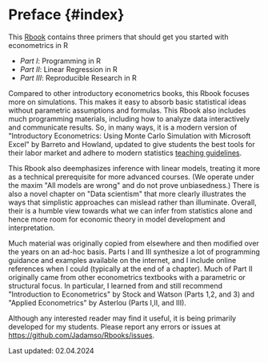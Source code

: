 # Preface {#index}



<!--- Add Title Image
<img src="Figures_Manual/Logo.png" class="cover" height="50%"/>  

--->


This [Rbook](https://jadamso.github.io/Rbooks/) contains three primers that should get you started with econometrics in R

 * *Part   I*: Programming in R
 * *Part  II*: Linear Regression in R
 * *Part III*: Reproducible Research in R

Compared to other introductory econometrics books, this Rbook focuses more on simulations. This makes it easy to absorb basic statistical ideas without parametric assumptions and formulas. This Rbook also includes much programming materials, including how to analyze data interactively and communicate results. So, in many ways, it is a modern version of "Introductory Econometrics: Using Monte Carlo Simulation with Microsoft Excel" by Barreto and Howland, updated to give students the best tools for their labor market and adhere to modern statistics [teaching guidelines](https://www.amstat.org/education/curriculum-guidelines-for-undergraduate-programs-in-statistical-science-).

This Rbook also deemphasizes inference with linear models, treating it more as a technical prerequisite for more advanced courses. (We operate under the maxim "All models are wrong" and do not prove unbiasedness.) There is also a novel chapter on "Data scientism" that more clearly illustrates the ways that simplistic approaches can mislead rather than illuminate. Overall, their is a humble view towards what we can infer from statistics alone and hence more room for economic theory in model development and interpretation.

Much material was originally copied from elsewhere and then modified over the years on an ad-hoc basis. Parts I and III synthesize a lot of programming guidance and examples available on the internet, and I include online references when I could (typically at the end of a chapter). Much of Part II originally came from other econometrics textbooks with a parametric or structural focus. In particular, I learned from and still recommend "Introduction to Econometrics" by Stock and Watson (Parts 1,2, and 3) and "Applied Econometrics" by Asterlou (Parts I,II, and III).

Although any interested reader may find it useful, it is being primarily developed for my students. Please report any errors or issues at https://github.com/Jadamso/Rbooks/issues.

Last updated: 02.04.2024

